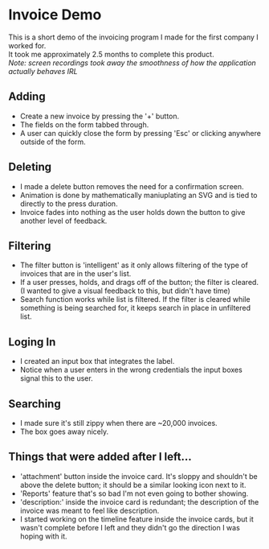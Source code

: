 # Invoice Demo
This is a short demo of the invoicing program I made for the first company I worked for. <br/> 
It took me approximately 2.5 months to complete this product.<br/>
*Note: screen recordings took away the smoothness of how the application actually behaves IRL*

## Adding
- Create a new invoice by pressing the '+' button. 
- The fields on the form tabbed through. 
- A user can quickly close the form by pressing 'Esc' or clicking anywhere outside of the form. 

## Deleting
- I made a delete button removes the need for a confirmation screen.
- Animation is done by mathematically maniuplating an SVG and is tied to directly to the press duration.
- Invoice fades into nothing as the user holds down the button to give another level of feedback.

## Filtering 
- The filter button is 'intelligent' as it only allows filtering of the type of invoices that are in the user's list.
- If a user presses, holds, and drags off of the button; the filter is cleared. (I wanted to give a visual feedback to this, but didn't have time)
- Search function works while list is filtered. If the filter is cleared while something is being searched for, it keeps search in place in unfiltered list.

## Loging In
- I created an input box that integrates the label.
- Notice when a user enters in the wrong credentials the input boxes signal this to the user.

## Searching
- I made sure it's still zippy when there are ~20,000 invoices.
- The box goes away nicely.

## Things that were added after I left...
- 'attachment' button inside the invoice card. It's sloppy and shouldn't be above the delete button; it should be a similar looking icon next to it.
- 'Reports' feature that's so bad I'm not even going to bother showing.
- 'description:' inside the invoice card is redundant; the description of the invoice was meant to feel like description.
- I started working on the timeline feature inside the invoice cards, but it wasn't complete before I left and they didn't go the direction I was hoping with it. 




